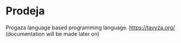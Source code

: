 # Prodeja
Progaza language based programming language.
https://tavyza.org/ (documentation will be made later on)

